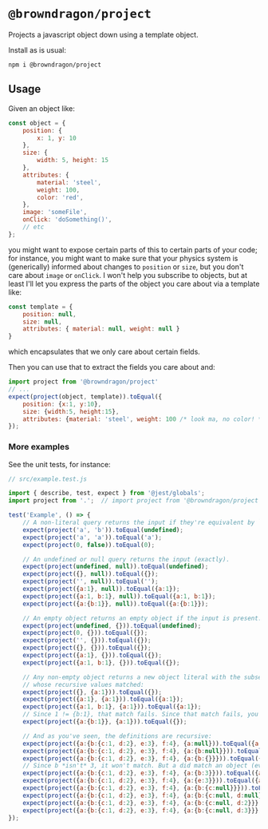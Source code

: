 # `@browndragon/project`

Projects a javascript object down using a template object.

Install as is usual:
```
npm i @browndragon/project
```

## Usage

Given an object like:
```js
const object = {
    position: {
        x: 1, y: 10
    },
    size: {
        width: 5, height: 15
    },
    attributes: {
        material: 'steel',
        weight: 100,
        color: 'red',
    },
    image: 'someFile',
    onClick: 'doSomething()',
    // etc
};
```
you might want to expose certain parts of this to certain parts of your code; for instance, you might want to make sure that your physics system is (generically) informed about changes to `position` or `size`, but you don't care about `image` or `onClick`. I won't help you subscribe to objects, but at least I'll let you express the parts of the object you care about via a template like:
```js
const template = {
    position: null,
    size: null,
    attributes: { material: null, weight: null }
}
```
which encapsulates that we only care about certain fields.

Then you can use that to extract the fields you care about and:
```js
import project from '@browndragon/project'
// ...
expect(project(object, template)).toEqual({
    position: {x:1, y:10},
    size: {width:5, height:15},
    attributes: {material: 'steel', weight: 100 /* look ma, no color! */}
});
```

### More examples
See the unit tests, for instance:
```js
// src/example.test.js

import { describe, test, expect } from '@jest/globals';
import project from '.';  // import project from '@browndragon/project';  <-- unit test, so I can't write that, but you can!

test('Example', () => {
    // A non-literal query returns the input if they're equivalent by `==`, or else undefined.
    expect(project('a', 'b')).toEqual(undefined);
    expect(project('a', 'a')).toEqual('a');
    expect(project(0, false)).toEqual(0);

    // An undefined or null query returns the input (exactly).
    expect(project(undefined, null)).toEqual(undefined);
    expect(project({}, null)).toEqual({});
    expect(project('', null)).toEqual('');
    expect(project({a:1}, null)).toEqual({a:1});
    expect(project({a:1, b:1}, null)).toEqual({a:1, b:1});
    expect(project({a:{b:1}}, null)).toEqual({a:{b:1}});

    // An empty object returns an empty object if the input is present.
    expect(project(undefined, {})).toEqual(undefined);
    expect(project(0, {})).toEqual({});
    expect(project('', {})).toEqual({});
    expect(project({}, {})).toEqual({});
    expect(project({a:1}, {})).toEqual({});
    expect(project({a:1, b:1}, {})).toEqual({});

    // Any non-empty object returns a new object literal with the subset of keys
    // whose recursive values matched:
    expect(project({}, {a:1})).toEqual({});
    expect(project({a:1}, {a:1})).toEqual({a:1});
    expect(project({a:1, b:1}, {a:1})).toEqual({a:1});
    // Since 1 != {b:1}, that match fails. Since that match fails, you don't record that a had a hit (since you expected it to be 1, not an object!).
    expect(project({a:{b:1}}, {a:1})).toEqual({});

    // And as you've seen, the definitions are recursive:
    expect(project({a:{b:{c:1, d:2}, e:3}, f:4}, {a:null})).toEqual({a:{b:{c:1, d:2}, e:3} /* no f, since you didn't ask for it! */});
    expect(project({a:{b:{c:1, d:2}, e:3}, f:4}, {a:{b:null}})).toEqual({a:{b:{c:1, d:2}}});
    expect(project({a:{b:{c:1, d:2}, e:3}, f:4}, {a:{b:{}}})).toEqual({a:{b:{}}});
    // Since b *isn't* 3, it won't match. But a did match an object (even if none of its keys), so you do get that back.
    expect(project({a:{b:{c:1, d:2}, e:3}, f:4}, {a:{b:3}})).toEqual({a:{}});
    expect(project({a:{b:{c:1, d:2}, e:3}, f:4}, {a:{e:3}})).toEqual({a:{e:3}});
    expect(project({a:{b:{c:1, d:2}, e:3}, f:4}, {a:{b:{c:null}}})).toEqual({a:{b:{c:1}}});
    expect(project({a:{b:{c:1, d:2}, e:3}, f:4}, {a:{b:{c:null, d:null}}})).toEqual({a:{b:{c:1, d:2}}});
    expect(project({a:{b:{c:1, d:2}, e:3}, f:4}, {a:{b:{c:null, d:2}}})).toEqual({a:{b:{c:1, d:2}}});
    expect(project({a:{b:{c:1, d:2}, e:3}, f:4}, {a:{b:{c:null, d:3}}})).toEqual({a:{b:{c:1}}});
});

````